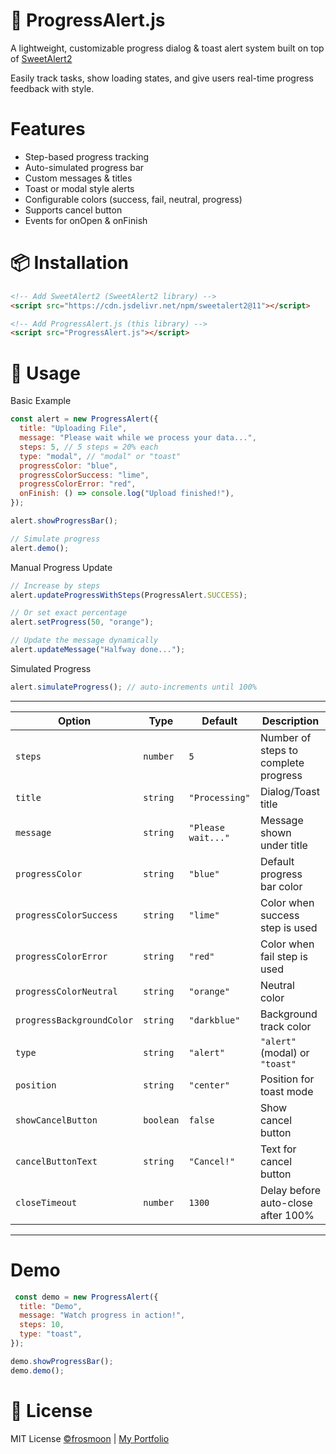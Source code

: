 # 🚀 ProgressAlert.js

A lightweight, customizable progress dialog & toast alert system built on top of [SweetAlert2](https://sweetalert2.github.io/)

Easily track tasks, show loading states, and give users real-time progress feedback with style.

# Features
- Step-based progress tracking
- Auto-simulated progress bar
- Custom messages & titles
- Toast or modal style alerts
- Configurable colors (success, fail, neutral, progress)
- Supports cancel button
- Events for onOpen & onFinish

# 📦 Installation
```html
<!-- Add SweetAlert2 (SweetAlert2 library) -->
<script src="https://cdn.jsdelivr.net/npm/sweetalert2@11"></script>

<!-- Add ProgressAlert.js (this library) -->
<script src="ProgressAlert.js"></script>
```
# 🚀 Usage
Basic Example
```js
const alert = new ProgressAlert({
  title: "Uploading File",
  message: "Please wait while we process your data...",
  steps: 5, // 5 steps = 20% each
  type: "modal", // "modal" or "toast"
  progressColor: "blue",
  progressColorSuccess: "lime",
  progressColorError: "red",
  onFinish: () => console.log("Upload finished!"),
});

alert.showProgressBar();

// Simulate progress
alert.demo();
```

Manual Progress Update
```js
// Increase by steps
alert.updateProgressWithSteps(ProgressAlert.SUCCESS);

// Or set exact percentage
alert.setProgress(50, "orange");

// Update the message dynamically
alert.updateMessage("Halfway done...");
```

Simulated Progress
```js
alert.simulateProgress(); // auto-increments until 100%
```
 _ _ _ _ _ _ _ _ _ _ _ _ _ _ _ _ _ _ _ _ _ _ _ _ _ _ _ _ _ _ _ _ _ _ _ _ _ _ _ _ _ _ _ _ _ _ _ _ _ _
| Option                    | Type      | Default            | Description                          |
| ------------------------- | --------- | ------------------ | ------------------------------------ |
| `steps`                   | `number`  | `5`                | Number of steps to complete progress |
| `title`                   | `string`  | `"Processing"`     | Dialog/Toast title                   |
| `message`                 | `string`  | `"Please wait..."` | Message shown under title            |
| `progressColor`           | `string`  | `"blue"`           | Default progress bar color           |
| `progressColorSuccess`    | `string`  | `"lime"`           | Color when success step is used      |
| `progressColorError`      | `string`  | `"red"`            | Color when fail step is used         |
| `progressColorNeutral`    | `string`  | `"orange"`         | Neutral color                        |
| `progressBackgroundColor` | `string`  | `"darkblue"`       | Background track color               |
| `type`                    | `string`  | `"alert"`          | `"alert"` (modal) or `"toast"`       |
| `position`                | `string`  | `"center"`         | Position for toast mode              |
| `showCancelButton`        | `boolean` | `false`            | Show cancel button                   |
| `cancelButtonText`        | `string`  | `"Cancel!"`        | Text for cancel button               |
| `closeTimeout`            | `number`  | `1300`             | Delay before auto-close after 100%   |
 _ _ _ _ _ _ _ _ _ _ _ _ _ _ _ _ _ _ _ _ _ _ _ _ _ _ _ _ _ _ _ _ _ _ _ _ _ _ _ _ _ _ _ _ _ _ _ _ _ _ 

# Demo
```js
 const demo = new ProgressAlert({
  title: "Demo",
  message: "Watch progress in action!",
  steps: 10,
  type: "toast",
});

demo.showProgressBar();
demo.demo();
```

# 📜 License
MIT License [©frosmoon](https://github.com/frosmoon) | [My Portfolio](https://byluis.studio)
